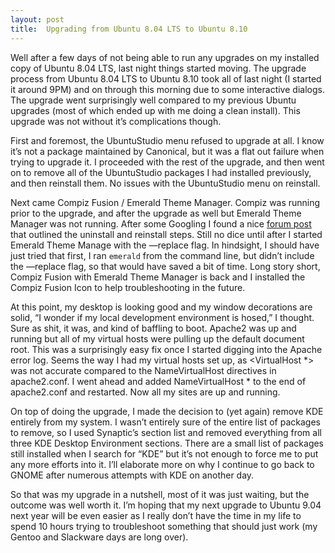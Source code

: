 ```yaml
---
layout: post
title:  Upgrading from Ubuntu 8.04 LTS to Ubuntu 8.10
---
```


Well after a few days of not being able to run any upgrades on my installed copy of Ubuntu 8.04 LTS, last night things started moving. The upgrade process from Ubuntu 8.04 LTS to Ubuntu 8.10 took all of last night (I started it around 9PM) and on through this morning due to some interactive dialogs. The upgrade went surprisingly well compared to my previous Ubuntu upgrades (most of which ended up with me doing a clean install). This upgrade was not without it’s complications though.

First and foremost, the UbuntuStudio menu refused to upgrade at all. I know it’s not a package maintained by Canonical, but it was a flat out failure when trying to upgrade it. I proceeded with the rest of the upgrade, and then went on to remove all of the UbuntuStudio packages I had installed previously, and then reinstall them. No issues with the UbuntuStudio menu on reinstall.

Next came Compiz Fusion / Emerald Theme Manager. Compiz was running prior to the upgrade, and after the upgrade as well but Emerald Theme Manager was not running. After some Googling I found a nice [forum post](http://ubuntuforums.org/showthread.php?t=778118) that outlined the uninstall and reinstall steps. Still no dice until after I started Emerald Theme Manage with the —replace flag. In hindsight, I should have just tried that first, I ran `emerald` from the command line, but didn’t include the —replace flag, so that would have saved a bit of time. Long story short, Compiz Fusion with Emerald Theme Manager is back and I installed the Compiz Fusion Icon to help troubleshooting in the future.

At this point, my desktop is looking good and my window decorations are solid, “I wonder if my local development environment is hosed,” I thought. Sure as shit, it was, and kind of baffling to boot. Apache2 was up and running but all of my virtual hosts were pulling up the default document root. This was a surprisingly easy fix once I started digging into the Apache error log. Seems the way I had my virtual hosts set up, as <VirtualHost *> was not accurate compared to the NameVirtualHost directives in apache2.conf. I went ahead and added NameVirtualHost * to the end of apache2.conf and restarted. Now all my sites are up and running.

On top of doing the upgrade, I made the decision to (yet again) remove KDE entirely from my system. I wasn’t entirely sure of the entire list of packages to remove, so I used Synaptic’s section list and removed everything from all three KDE Desktop Environment sections. There are a small list of packages still installed when I search for “KDE” but it’s not enough to force me to put any more efforts into it. I’ll elaborate more on why I continue to go back to GNOME after numerous attempts with KDE on another day.

So that was my upgrade in a nutshell, most of it was just waiting, but the outcome was well worth it. I’m hoping that my next upgrade to Ubuntu 9.04 next year will be even easier as I really don’t have the time in my life to spend 10 hours trying to troubleshoot something that should just work (my Gentoo and Slackware days are long over).
